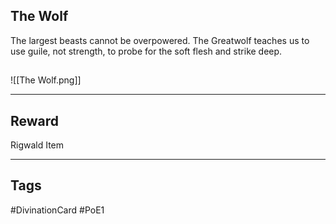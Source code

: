 ## The Wolf
The largest beasts cannot be overpowered. The Greatwolf teaches us to use guile, not strength, to probe for the soft flesh and strike deep.
## 
![[The Wolf.png]]

---
## Reward
Rigwald Item

---
## Tags
#DivinationCard
#PoE1